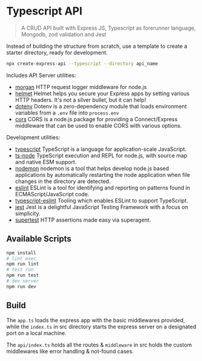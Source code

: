 # Typescript API

> A CRUD API built with Express JS, Typescript as forerunner language, Mongodb, zod validation and Jest

Instead of building the structure from scratch, use a template to create a starter directory, ready for development.

```bash
npx create-express-api --typescript --directory api_name
```

Includes API Server utilities:

-  [morgan](https://www.npmjs.com/package/morgan) HTTP request logger middleware for node.js
-  [helmet](https://www.npmjs.com/package/helmet) Helmet helps you secure your Express apps by setting various HTTP headers. It's not a silver bullet, but it can help!
-  [dotenv](https://www.npmjs.com/package/dotenv)
   Dotenv is a zero-dependency module that loads environment variables from a `.env` file into `process.env`
-  [cors](https://www.npmjs.com/package/cors)
   CORS is a node.js package for providing a Connect/Express middleware that can be used to enable CORS with various options.

Development utilities:

-  [typescript](https://www.npmjs.com/package/typescript)
   TypeScript is a language for application-scale JavaScript.
-  [ts-node](https://www.npmjs.com/package/ts-node)
   TypeScript execution and REPL for node.js, with source map and native ESM support.
-  [nodemon](https://www.npmjs.com/package/nodemon)
   nodemon is a tool that helps develop node.js based applications by automatically restarting the node application when file changes in the directory are detected.
-  [eslint](https://www.npmjs.com/package/eslint)
   ESLint is a tool for identifying and reporting on patterns found in ECMAScript/JavaScript code.
-  [typescript-eslint](https://typescript-eslint.io/)
   Tooling which enables ESLint to support TypeScript.
-  [jest](https://www.npmjs.com/package/mocha)
   Jest is a delightful JavaScript Testing Framework with a focus on simplicity.
-  [supertest](https://www.npmjs.com/package/supertest)
   HTTP assertions made easy via superagent.

## Available Scripts

```bash
npm install
# lint exec
npm run lint
# test run
npm run test
# dev server
npm run dev
```

## Build

The `app.ts` loads the express app with the basic middlewares provided, while the `index.ts` in src directory starts the express server on a designated port on a local machine.

The `api/index.ts` holds all the routes & `middleware` in src holds the custom middlewares like error handling & not-found cases.
